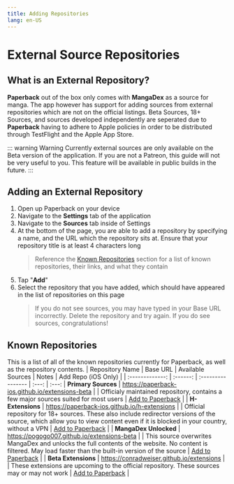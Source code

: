 ```yaml
---
title: Adding Repositories
lang: en-US
---
```


# External Source Repositories
## What is an External Repository?
**Paperback** out of the box only comes with **MangaDex** as a source for manga. The app however has support for adding sources from external repositories which are not on the official listings. Beta Sources, 18+ Sources, and sources developed independently are seperated due to **Paperback** having to adhere to Apple policies in order to be distributed through TestFlight and the Apple App Store. 

::: warning Warning
Currently external sources are only available on the Beta version of the application. If you are not a Patreon, this guide will not be very useful to you. This feature will be available in public builds in the future.
:::


## Adding an External Repository
1. Open up Paperback on your device
1. Navigate to the **Settings** tab of the application
1. Navigate to the **Sources** tab inside of Settings
1. At the bottom of the page, you are able to add a repository by specifying a name, and the URL which the repository sits at. Ensure that your repository title is at least 4 characters long
    > Reference the [Known Repositories](/help/guides/adding-repos/#known-repositories) section for a list of known repositories, their links, and what they contain
1. Tap "**Add**"
1. Select the repository that you have added, which should have appeared in the list of repositories on this page
    > If you do not see sources, you may have typed in your Base URL incorrectly. Delete the repository and try again. If you do see sources, congratulations!

## Known Repositories
This is a list of all of the known repositories currently for Paperback, as well as the repository contents.
| Repository Name | Base URL | Available Sources | Notes | Add Repo (iOS Only) |
| :-------------: | :------: | :---------------- | :---: | :---:
| **Primary Sources**   | https://paperback-ios.github.io/extensions-beta | <ExtensionsList url="https://paperback-ios.github.io/extensions-beta"/> | Officialy maintained repository, contains a few major sources suited for most users | [Add to Paperback](paperback://addRepo?displayName=Primary%20Sources&url=https://paperback-ios.github.io/extensions-beta) |
| **H-Extensions**      | https://paperback-ios.github.io/h-extensions | <ExtensionsList url="https://paperback-ios.github.io/h-extensions"/> | Official repository for 18+ sources. These also include redirector versions of the source, which allow you to view content even if it is blocked in your country, without a VPN | [Add to Paperback](paperback://addRepo?displayName=H-Extensions&url=https://paperback-ios.github.io/h-extensions) |
| **MangaDex Unlocked** | https://pogogo007.github.io/extensions-beta | <ExtensionsList url="https://pogogo007.github.io/extensions-beta"/> | This source overwrites MangaDex and unlocks the full contents of the website. No content is filtered. May load faster than the built-in version of the source | [Add to Paperback](paperback://addRepo?displayName=MangaDex%20Unlocked&url=https://pogogo007.github.io/extensions-beta) |
| **Beta Extensions**   | https://conradweiser.github.io/extensions | <ExtensionsList url="https://conradweiser.github.io/extensions"/> | These extensions are upcoming to the official repository. These sources may or may not work | [Add to Paperback](paperback://addRepo?displayName=Beta%20Extensions&url=https://conradweiser.github.io/extensions) |
